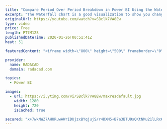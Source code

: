 ```yaml
---
title: "Compare Period Over Period Breakdown in Power BI Using the Waterfall Chart"
excerpt: "The Waterfall chart is a good visualization to show you changes on value over a sequence, The sequence can be time, or date or workflow steps, etc. There is also an ability in this chart that may not be visible to everyone, and that is the breakdown option of this chart. You can use the chart without"
originalUrl: https://youtube.com/watch?v=SBclk7VA8Ew
type: video
price: Free
length: PT7M12S
publishedDateTime: 2020-01-26T00:51:41Z
heat: 51

featuredContent: "<iframe width=\"800\" height=\"500\" frameborder=\"0\" src=\"https://www.youtube.com/embed/SBclk7VA8Ew\" allow=\"accelerometer; autoplay; encrypted-media; gyroscope; picture-in-picture\" allowfullscreen></iframe>"

provider:
  name: RADACAD
  domain: radacad.com

topics:
  - Power BI

images:
  - url: https://i.ytimg.com/vi/SBclk7VA8Ew/maxresdefault.jpg
    width: 1280
    height: 720
    isCached: true

secured: "x+7wkNWZ7AHURuwAWrIDUjzxBYqjujS/r4DXM5+B7a3BTU9sQKtNMu21lLRx6VO1gp36a9zu3TutNoEARQ5RDnjlfk7mnk+pDqz1kHZhBh0E8d4IS7TByu95hBcj0T7+hnHV2WzKg8j0HULlWlUpCMzSYF+i+0DRuKZMDc8kT1Nsap/K/ZR2AcOFzaEBE4tV23l3Z1uQdxhRk2qRkLQss/xOQSgendMLNLCGr5CG6ZONUUnkwh+Ob39AM4nHfnzu8ecQSzlfuZP44l0ZHXtN//ZsZSr8NhJdvSsD7hYvqhyqeuR9ynlRCc4cvYNoirFYH9taltFK+5c7TgNpcAAxoVfrCUZ2lcE64N+EKdMBtstC1F11Y2iwf+NLGS5dYyPuvBm/VLke/W3+HatQ1HbApRwlPvnrpW8W/qQ3Or6ABcE=;iMsmcg7zvRFp9tJAQj+G4g=="
---
```


